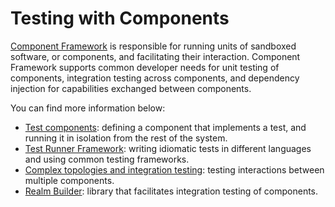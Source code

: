 # Testing with Components

[Component Framework][cfv2] is responsible for running units of sandboxed
software, or components, and facilitating their interaction.
Component Framework supports common developer needs for unit testing of
components, integration testing across components, and dependency injection for
capabilities exchanged between components.

You can find more information below:

*   [Test components](test_component.md): defining a component that
    implements a test, and running it in isolation from the rest of the system.
*   [Test Runner Framework](test_runner_framework.md): writing idiomatic tests
    in different languages and using common testing frameworks.
*   [Complex topologies and integration testing](integration_testing.md):
    testing interactions between multiple components.
*   [Realm Builder](realm_builder.md): library that facilitates integration
    testing of components.

[cfv2]: /concepts/components/v2/introduction.md
